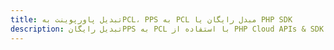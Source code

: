 ---title: تبدیل پاورپوینت بهPCL، PPS به PCL مبدل رایگان یا PHP SDKdescription: تبدیل رایگانPPS به PCL با استفاده از PHP Cloud APIs & SDK. همچنین اسناد Microsoft PowerPoint را در Cloud ایجاد، ویرایش و رندر کنید.---